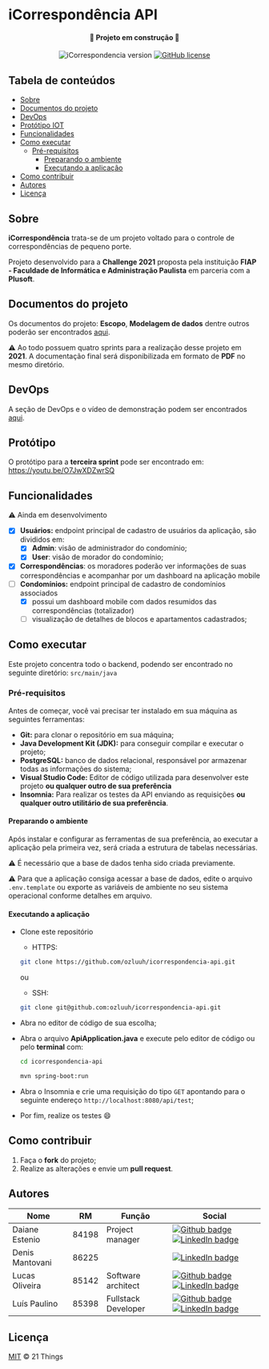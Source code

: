 # iCorrespondência API

<div align="center">
<h4>&#x1F6A7; Projeto em construção &#x1F6A7;</h4>

<p>
<img alt="iCorrespondencia version" src="https://img.shields.io/static/v1?label=version&message=1.0-beta&color=blue&style=flat-square" />

<a href="https://github.com/ozluuh/icorrespondencia-api/blob/main/LICENSE">
    <img alt="GitHub license" src="https://img.shields.io/github/license/ozluuh/icorrespondencia-api?style=flat-square" />
</a>
</p>
</div>

## Tabela de conteúdos

-   [Sobre](#sobre)
-   [Documentos do projeto](#documentos-do-projeto)
-   [DevOps](#devops)
-   [Protótipo IOT](#protótipo)
-   [Funcionalidades](#funcionalidades)
-   [Como executar](#como-executar)
    -   [Pré-requisitos](#pré-requisitos)
        -   [Preparando o ambiente](#preparando-o-ambiente)
        -   [Executando a aplicação](#executando-a-aplicação)
-   [Como contribuir](#como-contribuir)
-   [Autores](#autores)
-   [Licença](#licença)

## Sobre

**iCorrespondência** trata-se de um projeto voltado para o controle de correspondências de pequeno porte.

Projeto desenvolvido para a **Challenge 2021** proposta pela instituição **FIAP - Faculdade de Informática e Administração Paulista** em parceria com a **Plusoft**.

## Documentos do projeto

Os documentos do projeto: **Escopo**, **Modelagem de dados** dentre outros poderão ser encontrados [aqui](docs/README.md).

:warning: Ao todo possuem quatro sprints para a realização desse projeto em **2021**. A documentação final será disponibilizada em formato de **PDF** no mesmo diretório.

## DevOps

A seção de DevOps e o vídeo de demonstração podem ser encontrados [aqui](docs/devops/README.md#icorrespondencia).

## Protótipo

O protótipo para a **terceira sprint** pode ser encontrado em: https://youtu.be/O7JwXDZwrSQ

## Funcionalidades

:warning: Ainda em desenvolvimento

-   [x] **Usuários:** endpoint principal de cadastro de usuários da aplicação, são divididos em:
    -   [x] **Admin**: visão de administrador do condomínio;
    -   [x] **User**: visão de morador do condomínio;
-   [x] **Correspondências**: os moradores poderão ver informações de suas correspondências e acompanhar por um dashboard na aplicação mobile
-   [ ] **Condomínios:** endpoint principal de cadastro de condomínios associados
    -   [x] possui um dashboard mobile com dados resumidos das correspondências (totalizador)
    -   [ ] visualização de detalhes de blocos e apartamentos cadastrados;

## Como executar

Este projeto concentra todo o backend, podendo ser encontrado no seguinte diretório: `src/main/java`

### Pré-requisitos

Antes de começar, você vai precisar ter instalado em sua máquina as seguintes ferramentas:

-   **Git:** para clonar o repositório em sua máquina;
-   **Java Development Kit (JDK):** para conseguir compilar e executar o projeto;
-   **PostgreSQL:** banco de dados relacional, responsável por armazenar todas as informações do sistema;
-   **Visual Studio Code:** Editor de código utilizada para desenvolver este projeto **ou qualquer outro de sua preferência**
-   **Insomnia:** Para realizar os testes da API enviando as requisições **ou qualquer outro utilitário de sua preferência**.

#### Preparando o ambiente

Após instalar e configurar as ferramentas de sua preferência, ao executar a aplicação pela primeira vez, será criada a estrutura de tabelas necessárias.

:warning: É necessário que a base de dados tenha sido criada previamente.

:warning: Para que a aplicação consiga acessar a base de dados, edite o arquivo `.env.template` ou exporte as variáveis de ambiente no seu sistema operacional conforme detalhes em arquivo.

#### Executando a aplicação

-   Clone este repositório
    -   HTTPS:
    ```sh
    git clone https://github.com/ozluuh/icorrespondencia-api.git
    ```
    ou
    -   SSH:
    ```sh
    git clone git@github.com:ozluuh/icorrespondencia-api.git
    ```
-   Abra no editor de código de sua escolha;
-   Abra o arquivo **ApiApplication.java** e execute pelo editor de código ou pelo **terminal** com:

    ```bash
    cd icorrespondencia-api

    mvn spring-boot:run
    ```

-   Abra o Insomnia e crie uma requisição do tipo `GET` apontando para o seguinte endereço `http://localhost:8080/api/test`;
-   Por fim, realize os testes :smile:

## Como contribuir

1. Faça o **fork** do projeto;
2. Realize as alterações e envie um **pull request**.

## Autores

| Nome | RM | Função | Social |
| - | - | - | - |
| Daiane Estenio  | 84198 | Project manager     | [![Github badge](https://img.shields.io/badge/-daianeestenio-black?style=flat-square&logo=Github&logoColor=white&link=https://github.com/daianeestenio)](https://github.com/daianeestenio) [![LinkedIn badge](https://img.shields.io/badge/-daianeestenio-blue?style=flat-square&logo=Linkedin&logoColor=white&link=https://linkedin.com/in/daiane-estenio-85aba4182)](https://linkedin.com/in/daiane-estenio-85aba4182) |
| Denis Mantovani | 86225 |                     | [![LinkedIn badge](https://img.shields.io/badge/-denismantovani-blue?style=flat-square&logo=Linkedin&logoColor=white&link=https://linkedin.com/in/denis-mantovani)](https://linkedin.com/in/denis-mantovani) |
| Lucas Oliveira  | 85142 | Software architect  | [![Github badge](https://img.shields.io/badge/-Lukinhas08-black?style=flat-square&logo=Github&logoColor=white&link=https://github.com/Lukinhas08)](https://github.com/Lukinhas08) [![LinkedIn badge](https://img.shields.io/badge/-lucasoliveira-blue?style=flat-square&logo=Linkedin&logoColor=white&link=https://linkedin.com/in/lucas-oliveira-bba345198)](https://linkedin.com/in/lucas-oliveira-bba345198) |
| Luís Paulino    | 85398 | Fullstack Developer | [![Github badge](https://img.shields.io/badge/-ozluuh-black?style=flat-square&logo=Github&logoColor=white&link=https://github.com/ozluuh)](https://github.com/ozluuh) [![LinkedIn badge](https://img.shields.io/badge/-ozluuh-blue?style=flat-square&logo=Linkedin&logoColor=white&link=https://linkedin.com/in/ozluuh)](https://linkedin.com/in/ozluuh) |

## Licença

[MIT](./LICENSE) &copy; 21 Things
